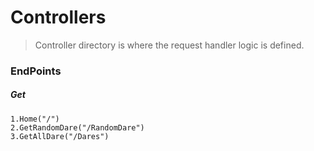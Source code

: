 # Controllers

> Controller directory is where the request handler logic is defined.

### EndPoints

##### Get
    1.Home("/")
    2.GetRandomDare("/RandomDare")
    3.GetAllDare("/Dares")


